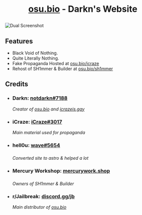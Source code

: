 <h1><p align="center"><a href="https://osu.bio">osu.bio</a> - Darkn's Website</p></h1>

![Dual Screenshot](https://github.com/NotDarkn/website/assets/73033672/0065fc7a-385b-4897-b4e3-6e641bb060e5)

<h2>Features</h2>
<ul>
  <li>Black Void of Nothing.</li>
  <li>Quite Literally Nothing.</li>
  <li>Fake Propaganda Hosted at <a href="https://osu.bio/icraze">osu.bio/icraze</a></li>
  <li>Rehost of SH1mmer & Builder at <a href="https://osu.bio/sh1mmer">osu.bio/sh1mmer</a></li>
</ul>

<h2>Credits</h2>
<ul>
  <li><h3>Darkn: <a href="https://discord.com/users/829745505784692776">notdarkn#7188</a></h3></li> 
    <i>Creator of <a href=https://osu.bio>osu.bio</a> and <a href=https://icrazeis.gay>icrazeis.gay</a></i>
  <li><h3>iCraze: <a href="https://discord.com/users/883412614699446283">iCraze#3017</a></h3></li>
    <i>Main material used for propaganda</i>
  <li><h3>hell0u: <a href="https://disocrd.com/users/836279485984538634">wave#5654</a><h3></li>
    <i>Converted site to astro & helped a lot</i>
  <li><h3>Mercury Workshop: <a href="https://mercurywork.shop/">mercurywork.shop</a><h3></li>
    <i>Owners of SH1mmer & Builder</i>
  <li><h3>r/Jailbreak: <a href="https://discord.gg/jb">discord.gg/jb</a></h3></li>
    <i>Main distributor of <a href=https://osu.bio>osu.bio</a></i>
</ul>
